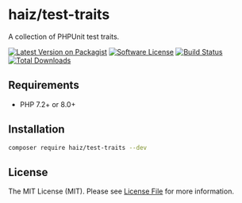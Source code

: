 # haiz/test-traits

A collection of PHPUnit test traits.

[![Latest Version on Packagist](https://img.shields.io/github/release/haiz/test-traits.svg)](https://packagist.org/packages/haiz/test-traits)
[![Software License](https://img.shields.io/badge/license-MIT-brightgreen.svg)](LICENSE)
[![Build Status](https://github.com/haiz-php/test-traits/workflows/build/badge.svg)](https://github.com/haiz-php/test-traits/actions)
[![Total Downloads](https://img.shields.io/packagist/dt/haiz/test-traits.svg)](https://packagist.org/packages/haiz/test-traits/stats)


## Requirements

* PHP 7.2+ or 8.0+

## Installation

```bash
composer require haiz/test-traits --dev
```

## License

The MIT License (MIT). Please see [License File](LICENSE) for more information.
